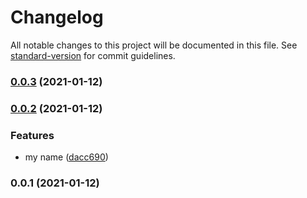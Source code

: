 # Changelog

All notable changes to this project will be documented in this file. See [standard-version](https://github.com/conventional-changelog/standard-version) for commit guidelines.

### [0.0.3](https://github.com/SexyWebsite/home/compare/v0.0.2...v0.0.3) (2021-01-12)

### [0.0.2](https://github.com/SexyWebsite/home/compare/v0.0.1...v0.0.2) (2021-01-12)


### Features

* my name ([dacc690](https://github.com/SexyWebsite/home/commit/dacc690f16918a5ef1b09489eea2f57afca88a63))

### 0.0.1 (2021-01-12)
